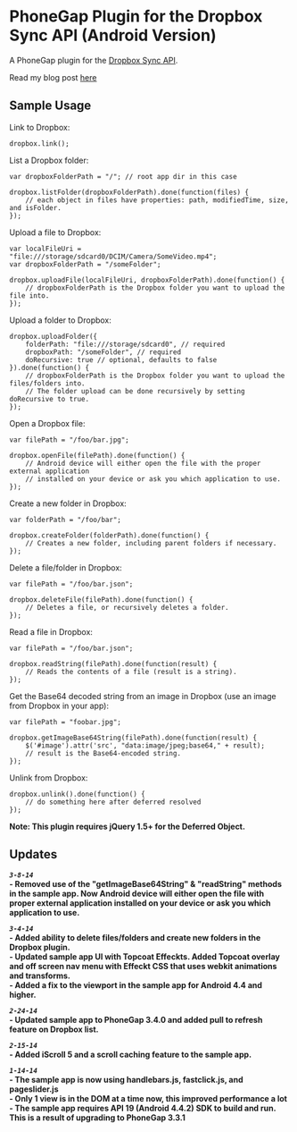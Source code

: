 # PhoneGap Plugin for the Dropbox Sync API (Android Version) #

A PhoneGap plugin for the [Dropbox Sync API](https://www.dropbox.com/developers/sync).

Read my blog post [here](http://rossmartindev.blogspot.com/2013/08/phonegap-plugin-for-dropbox-sync-api.html)

Sample Usage
-----------
Link to Dropbox:

```
dropbox.link();
```

List a Dropbox folder:
```
var dropboxFolderPath = "/"; // root app dir in this case

dropbox.listFolder(dropboxFolderPath).done(function(files) {
    // each object in files have properties: path, modifiedTime, size, and isFolder.
});
```

Upload a file to Dropbox:
```
var localFileUri = "file:///storage/sdcard0/DCIM/Camera/SomeVideo.mp4";
var dropboxFolderPath = "/someFolder";

dropbox.uploadFile(localFileUri, dropboxFolderPath).done(function() {
    // dropboxFolderPath is the Dropbox folder you want to upload the file into.
});
```

Upload a folder to Dropbox:
```
dropbox.uploadFolder({
    folderPath: "file:///storage/sdcard0", // required
    dropboxPath: "/someFolder", // required
    doRecursive: true // optional, defaults to false
}).done(function() {
    // dropboxFolderPath is the Dropbox folder you want to upload the files/folders into.
    // The folder upload can be done recursively by setting doRecursive to true.
});
```

Open a Dropbox file:
```
var filePath = "/foo/bar.jpg";

dropbox.openFile(filePath).done(function() {
    // Android device will either open the file with the proper external application
    // installed on your device or ask you which application to use.
});
```

Create a new folder in Dropbox:
```
var folderPath = "/foo/bar";

dropbox.createFolder(folderPath).done(function() {
    // Creates a new folder, including parent folders if necessary.
});
```

Delete a file/folder in Dropbox:
```
var filePath = "/foo/bar.json";

dropbox.deleteFile(filePath).done(function() {
    // Deletes a file, or recursively deletes a folder.
});
```

Read a file in Dropbox:
```
var filePath = "/foo/bar.json";

dropbox.readString(filePath).done(function(result) {
    // Reads the contents of a file (result is a string).
});
```

Get the Base64 decoded string from an image in Dropbox
(use an image from Dropbox in your app):
```
var filePath = "foobar.jpg";

dropbox.getImageBase64String(filePath).done(function(result) {
    $('#image').attr('src', "data:image/jpeg;base64," + result);
    // result is the Base64-encoded string.
});
```

Unlink from Dropbox:

```
dropbox.unlink().done(function() {
    // do something here after deferred resolved
});
```

__Note: This plugin requires jQuery 1.5+ for the Deferred Object.__

Updates
-----------
***```3-8-14```***<br>**- Removed use of the "getImageBase64String" & "readString" methods in the sample app.  Now Android device will either open the file with proper external application installed on your device or ask you which application to use.**<br>

***```3-4-14```***<br>**- Added ability to delete files/folders and create new folders in the Dropbox plugin.**<br>
**- Updated sample app UI with Topcoat Effeckts.  Added Topcoat overlay and off screen nav menu with Effeckt CSS that uses webkit animations and transforms.**<br>
**- Added a fix to the viewport in the sample app for Android 4.4 and higher.**

***```2-24-14```***<br>**- Updated sample app to PhoneGap 3.4.0 and added pull to refresh feature on Dropbox list.**

***```2-15-14```***<br>**- Added iScroll 5 and a scroll caching feature to the sample app.**
 
 ***```1-14-14```***<br>**- The sample app is now using handlebars.js, fastclick.js, and pageslider.js**<br>
**- Only 1 view is in the DOM at a time now, this improved performance a lot**<br>
**- The sample app requires API 19 (Android 4.4.2) SDK to build and run.  This is a result of upgrading to PhoneGap 3.3.1**
